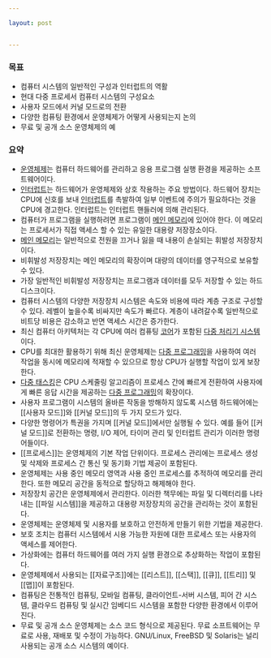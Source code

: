 ```yaml
---

layout: post


---
```



### 목표

* 컴퓨터 시스템의 일반적인 구성과 인터럽트의 역활
* 현대 다중 프로세서 컴퓨터 시스템의 구성요소
* 사용자 모드에서 커널 모드로의 전환
* 다양한 컴퓨팅 환경에서 운영체제가 어떻게 사용되는지 논의
* 무료 및 공개 소스 운영체제의 예

### 요약

- [운영체제](운영체제.html)는 컴퓨터 하드웨어를 관리하고 응용 프로그램 실행 환경을 제공하는 소프트웨어이다.
- [인터럽트](인터럽트.html)는 하드웨어가 운영체제와 상호 작용하는 주요 방법이다. 하드웨어 장치는 CPU에 신호를 보내 [인터럽트](인터럽트.html)를 촉발하여 일부 이벤트에 주의가 필요하다는 것을 CPU에 경고한다. 인터럽트는 인터럽트 핸들러에 의해 관리된다.
- 컴퓨터가 프로그램을 실행하려면 프로그램이 [메인 메모리](메인-메모리.html)에 있어야 한다. 이 메모리는 프로세서가 직접 액세스 할 수 있는 유일한 대용량 저장장소이다.
- [메인 메모리](메인-메모리.html)는 일반적으로 전원을 끄거나 잃을 때 내용이 손실되는 휘발성 저장장치이다.
- 비휘발성 저장장치는 메인 메모리의 확장이며 대량의 데이터를 영구적으로 보유할 수 있다.
- 가장 일반적인 비휘발성 저장장치는 프로그램과 데이터를 모두 저장할 수 있는 하드디스크이다.
- 컴퓨터 시스템의 다양한 저장장치 시스템은 속도와 비용에 따라 계층 구조로 구성할 수 있다. 레벨이 높을수록 비싸지만 속도가 빠르다. 계층이 내려갈수록 일반적으로 비트당 비용은 감소하고 반면 액세스 시간은 증가한다.
- 최신 컴퓨터 아키텍처는 각 CPU에 여러 컴퓨팅 [코어](코어.html)가 포함된 [다중 처리기 시스템](다중-처리기-시스템.html)이다.
- CPU를 최대한 활용하기 위해 최신 운영체제는 [다중 프로그래밍](다중-프로그래밍.html)을 사용하여 여러 작업을 동시에 메모리에 적재할 수 있으므로 항상 CPU가 실행할 작업이 있게 보장한다.
- [다중 태스킹](다중-태스킹.html)은 CPU 스케줄링 알고리즘이 프로세스 간에 빠르게 전환하여 사용자에게 빠른 응답 시간을 제공하는 [다중 프로그래밍](다중-프로그래밍.html)의 확장이다.
- 사용자 프로그램이 시스템의 올바른 작동을 방해하지 않도록 시스템 하드웨어에는 [[사용자 모드]]와 [[커널 모드]]의 두 가지 모드가 있다.
- 다양한 명령어가 특권을 가지며 [[커널 모드]]에서만 실행될 수 있다. 예를 들어 [[커널 모드]]로 전환하는 명령, I/O 제어, 타이머 관리 및 인터럽트 관리가 이러한 명령어들이다.
- [[프로세스]]는 운영체제의 기본 작업 단위이다. 프로세스 관리에는 프로세스 생성 및 삭제와 프로세스 간 통신 및 동기화 기법 제공이 포함된다.
- 운영체제는 사용 중인 메모리 영역과 사용 중인 프로세스를 추적하여 메모리를 관리한다. 또한 메모리 공간을 동적으로 할당하고 해제해야 한다.
- 저장장치 공간은 운영체제에서 관리한다. 이러한 책무에는 파일 및 디렉터리를 나타내는 [[파일 시스템]]을 제공하고 대용량 저장장치의 공간을 관리하는 것이 포함된다.
- 운영체제는 운영체제 및 시용자를 보호하고 안전하게 만들기 위한 기법을 제공한다.
- 보호 조치는 컴퓨터 시스템에서 시용 가능한 자원에 대한 프로세스 또는 사용자의 액세스를 제어한다.
- 가상화에는 컴퓨터 하드웨어를 여러 가지 실행 환경으로 추상화하는 작업이 포함된다.
- 운영체제에서 사용되는 [[자료구조]]에는 [[리스트]], [[스택]], [[큐]], [[트리]] 및 [[맵]]이 포함된다.
- 컴퓨팅은 전통적인 컴퓨팅, 모바일 컴퓨팅, 클라이언트-서버 시스템, 피어 간 시스템, 클라우드 컴퓨팅 및 실시간 임베디드 시스템을 포함한 다양한 환경에서 이루어진다.
- 무료 및 공개 소스 운영체제는 소스 코드 형식으로 제공된다. 무료 소프트웨어는 무료로 사용, 재배포 및 수정이 가능하다. GNU/Linux, FreeBSD 및 Solaris는 널리 사용되는 공개 소스 시스템의 예이다.